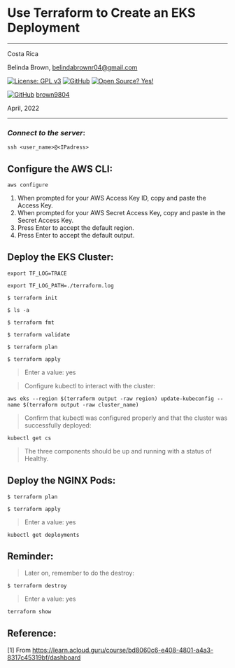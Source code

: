 # Use Terraform to Create an EKS Deployment

----------

Costa Rica

Belinda Brown, belindabrownr04@gmail.com

[![License: GPL v3](https://img.shields.io/badge/License-GPLv3-blue.svg)](https://www.gnu.org/licenses/gpl-3.0)
[![GitHub](https://badgen.net/badge/icon/github?icon=github&label)](https://github.com) [![Open Source? Yes!](https://badgen.net/badge/Open%20Source%20%3F/Yes%21/blue?icon=github)](https://github.com/Naereen/badges/)

[![GitHub](https://img.shields.io/badge/--181717?logo=github&logoColor=ffffff)](https://github.com/)
[brown9804](https://github.com/brown9804)

April, 2022

----------

### _Connect to the server_:

`ssh <user_name>@<IPadress>`

## Configure the AWS CLI:
`aws configure`

1. When prompted for your AWS Access Key ID, copy and paste the Access Key.
2. When prompted for your AWS Secret Access Key, copy and paste in the Secret Access Key.
3. Press Enter to accept the default region.
4. Press Enter to accept the default output.

## Deploy the EKS Cluster:

`export TF_LOG=TRACE`

`export TF_LOG_PATH=./terraform.log`

`$ terraform init`

`$ ls -a`

`$ terraform fmt`

`$ terraform validate`

`$ terraform plan`

`$ terraform apply`

> Enter a value: yes

> Configure kubectl to interact with the cluster: <br/>

`aws eks --region $(terraform output -raw region) update-kubeconfig --name $(terraform output -raw cluster_name)`

> Confirm that kubectl was configured properly and that the cluster was successfully deployed: <br/>

`kubectl get cs`

> The three components should be up and running with a status of Healthy.

## Deploy the NGINX Pods:

`$ terraform plan`

`$ terraform apply`

> Enter a value: yes

`kubectl get deployments`

## Reminder:

> Later on, remember to do the destroy: <br/>

`$ terraform destroy`

> Enter a value: yes

`terraform show`

## Reference:

[1] From https://learn.acloud.guru/course/bd8060c6-e408-4801-a4a3-8317c45319bf/dashboard <br/>
